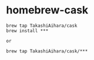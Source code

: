 # homebrew-cask

```
brew tap TakashiAihara/cask
brew install ***

or 

brew tap TakashiAihara/cask/***
```
